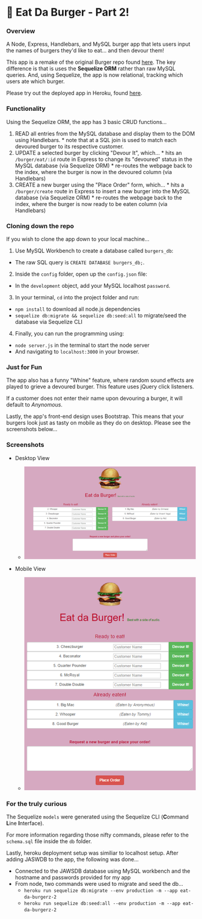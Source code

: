 # :hamburger: Eat Da Burger - Part 2!


### Overview
A Node, Express, Handlebars, and MySQL burger app that lets users input the names of burgers they'd like to eat... and then devour them!

This app is a remake of the original Burger repo found [here](https://github.com/tomtom28/burger). 
The key difference is that is uses the **Sequelize ORM** rather than raw MySQL queries.
And, using Sequelize, the app is now relational, tracking which users ate which burger.

Please try out the deployed app in Heroku, found [here](http://eat-da-burgerz-2.herokuapp.com).


### Functionality
Using the Sequelize ORM, the app has 3 basic CRUD functions...
  1. READ all entries from the MySQL database and display them to the DOM using Handlebars.
    * note that at a SQL join is used to match each devoured burger to its respective customer. 
  2. UPDATE a selected burger by clicking "Devour It", which...
    * hits an `/burger/eat/:id` route in Express to change its "devoured" status in the MySQL database (via Sequelize ORM)
    * re-routes the webpage back to the index, where the burger is now in the devoured column (via Handlebars)
  3. CREATE a new burger using the "Place Order" form, which...
    * hits a `/burger/create` route in Express to insert a new burger into the MySQL database (via Sequelize ORM)
    * re-routes the webpage back to the index, where the burger is now ready to be eaten column (via Handlebars)


### Cloning down the repo
If you wish to clone the app down to your local machine...

1. Use MySQL Workbench to create a database called `burgers_db`:
  * The raw SQL query is `CREATE DATABASE burgers_db;`.
2. Inside the `config` folder, open up the `config.json` file:
  * In the `development` object, add your MySQL localhost `password`.
3. In your terminal, `cd` into the project folder and run:
  * `npm install` to download all node.js dependencies
  * `sequelize db:migrate && sequelize db:seed:all` to migrate/seed the database via Sequelize CLI
4. Finally, you can run the programming using:
  * `node server.js` in the terminal to start the node server
  * And navigating to `localhost:3000` in your browser.


### Just for Fun
The app also has a funny "Whine" feature, where random sound effects are played to grieve a devoured burger. This feature uses jQuery click listeners.

If a customer does not enter their name upon devouring a burger, it will default to *Anynomous*.

Lastly, the app's front-end design uses Bootstrap. This means that your burgers look just as tasty on mobile as they do on desktop. Please see the screenshots below...


### Screenshots
- Desktop View
  * ![Full Size](/screenshots/fullsize.png)


- Mobile View
  * ![Mobile Size](/screenshots/mobile.png)


### For the truly curious
The Sequelize `models` were generated using the Sequelize CLI (**C**ommand **L**ine **I**nterface).

For more information regarding those nifty commands, please refer to the `schema.sql` file inside the `db` folder.

Lastly, heroku deployment setup was similiar to localhost setup. After adding JASWDB to the app, the following was done...
  * Connected to the JAWSDB database using MySQL workbench and the hostname and passwords provided for my app
  * From node, two commands were used to migrate and seed the db...
    * `heroku run sequelize db:migrate --env production -m --app eat-da-burgerz-2`
    * `heroku run sequelize db:seed:all --env production -m --app eat-da-burgerz-2`